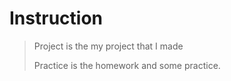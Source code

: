 # Instruction
> Project is the my project that I made
> 
> Practice is the homework and some practice.
